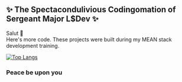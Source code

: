 

## ✨ The Spectacondulivious Codingomation of Sergeant Major L$Dev ✨


Salut 👋
<br />
Here's more code. 
These projects were built during my MEAN stack development training.

[![Top Langs](https://github-readme-stats.vercel.app/api/top-langs/?username=LDEV0422&hide=stars,commits,prs,issues,contribs&layout=compact&theme=dracula)](https://github.com/LDEV0422)


### Peace be upon you
